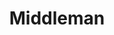 ---
title: Middleman
icon: images/icons/middleman.svg
official_url: https://middlemanapp.com/
github_path: middleman/middleman
twitter_username: middlemanapp
license: 
language: Ruby
taxonomy: ssg
url: /middleman-themes
short_description: "Middleman is a static site generator using all the shortcuts and tools in modern web development."
promotion:
  enable: true
  title: "Convert More Traffic, Easier, With Unbounce"
  content: "Relevant messaging is key to getting more leads, sales, and sign-ups—so give your visitors exactly what they’re looking for with custom-built landing pages."
  button_label: "Try it out"
  button_link: "#"
---